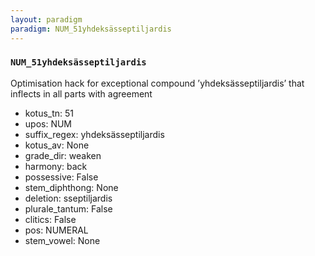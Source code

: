 ```yaml
---
layout: paradigm
paradigm: NUM_51yhdeksässeptiljardis
---
```

### ` NUM_51yhdeksässeptiljardis `

Optimisation hack for exceptional compound ’yhdeksässeptiljardis’ that inflects in all parts with agreement
* kotus_tn: 51
* upos: NUM
* suffix_regex: yhdeksässeptiljardis
* kotus_av: None
* grade_dir: weaken
* harmony: back
* possessive: False
* stem_diphthong: None
* deletion: sseptiljardis
* plurale_tantum: False
* clitics: False
* pos: NUMERAL
* stem_vowel: None
